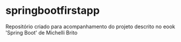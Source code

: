 # springbootfirstapp
Repositório criado para acompanhamento do projeto descrito no eook 'Spring Boot' de Michelli Brito
